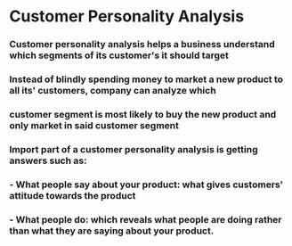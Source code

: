 # Customer Personality Analysis
### Customer personality analysis helps a business understand which segments of its customer's it should target
### Instead of blindly spending money to market a new product to all its' customers, company can analyze which
### customer segment is most likely to buy the new product and only market in said customer segment

### Import part of a customer personality analysis is getting answers such as:
### - What people say about your product: what gives customers' attitude towards the product
### - What people do: which reveals what people are doing rather than what they are saying about your product.
